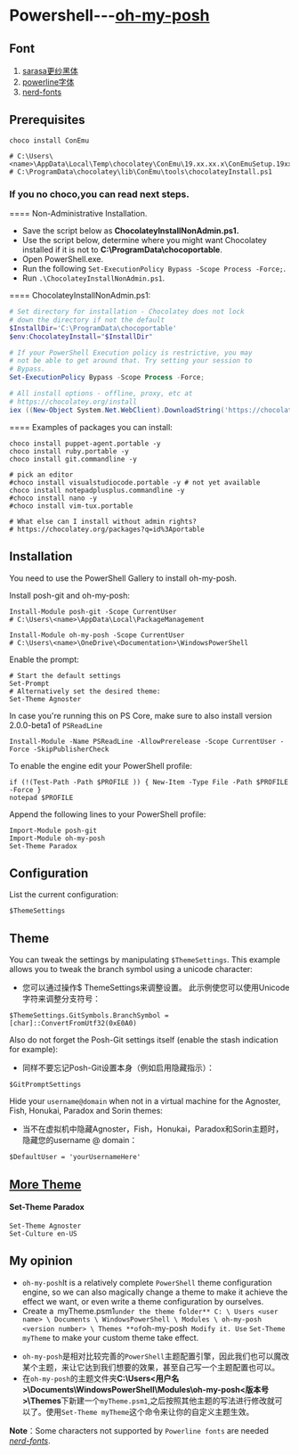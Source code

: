 # Powershell---[oh-my-posh](https://github.com/JanDeDobbeleer/oh-my-posh)

## Font
1. [sarasa更纱黑体](https://github.com/be5invis/Sarasa-Gothic/releases)
2. [powerline字体](https://github.com/powerline/fonts)
3. [nerd-fonts](https://github.com/ryanoasis/nerd-fonts)

## Prerequisites
```shell
choco install ConEmu

# C:\Users\<name>\AppData\Local\Temp\chocolatey\ConEmu\19.xx.xx.x\ConEmuSetup.19xxxx.exe
# C:\ProgramData\chocolatey\lib\ConEmu\tools\chocolateyInstall.ps1
```
### If you no **choco**,you can read **next steps**.
==== Non-Administrative Installation.
* Save the script below as **ChocolateyInstallNonAdmin.ps1.**
* Use the script below, determine where you might want Chocolatey installed if it is not to **C:\ProgramData\chocoportable**.
* Open PowerShell.exe.
* Run the following `Set-ExecutionPolicy Bypass -Scope Process -Force;`.
* Run `.\ChocolateyInstallNonAdmin.ps1`.
    
==== ChocolateyInstallNonAdmin.ps1:
```ps1
# Set directory for installation - Chocolatey does not lock
# down the directory if not the default
$InstallDir='C:\ProgramData\chocoportable'
$env:ChocolateyInstall="$InstallDir"

# If your PowerShell Execution policy is restrictive, you may
# not be able to get around that. Try setting your session to
# Bypass.
Set-ExecutionPolicy Bypass -Scope Process -Force;

# All install options - offline, proxy, etc at
# https://chocolatey.org/install
iex ((New-Object System.Net.WebClient).DownloadString('https://chocolatey.org/install.ps1'))
```
==== Examples of packages you can install:
```shell
choco install puppet-agent.portable -y
choco install ruby.portable -y
choco install git.commandline -y

# pick an editor
#choco install visualstudiocode.portable -y # not yet available
choco install notepadplusplus.commandline -y
#choco install nano -y
#choco install vim-tux.portable

# What else can I install without admin rights?
# https://chocolatey.org/packages?q=id%3Aportable
```
## Installation
You need to use the PowerShell Gallery to install oh-my-posh.

Install posh-git and oh-my-posh:
```shell
Install-Module posh-git -Scope CurrentUser
# C:\Users\<name>\AppData\Local\PackageManagement

Install-Module oh-my-posh -Scope CurrentUser
# C:\Users\<name>\OneDrive\<Documentation>\WindowsPowerShell
```
Enable the prompt:
```shell
# Start the default settings
Set-Prompt
# Alternatively set the desired theme:
Set-Theme Agnoster
```
In case you're running this on PS Core, make sure to also install version 2.0.0-beta1 of `PSReadLine`
```shell
Install-Module -Name PSReadLine -AllowPrerelease -Scope CurrentUser -Force -SkipPublisherCheck
```
To enable the engine edit your PowerShell profile:
```shell
if (!(Test-Path -Path $PROFILE )) { New-Item -Type File -Path $PROFILE -Force }
notepad $PROFILE
```
Append the following lines to your PowerShell profile:
```shell
Import-Module posh-git
Import-Module oh-my-posh
Set-Theme Paradox
```

## Configuration
List the current configuration:
```shell
$ThemeSettings
```
## Theme
You can tweak the settings by manipulating `$ThemeSettings`. This example allows you to tweak the branch symbol using a unicode character:
* 您可以通过操作$ ThemeSettings来调整设置。 此示例使您可以使用Unicode字符来调整分支符号：
```shell
$ThemeSettings.GitSymbols.BranchSymbol = [char]::ConvertFromUtf32(0xE0A0)
```
Also do not forget the Posh-Git settings itself (enable the stash indication for example):
* 同样不要忘记Posh-Git设置本身（例如启用隐藏指示）：
```shell
$GitPromptSettings
```
Hide your `username@domain` when not in a virtual machine for the Agnoster, Fish, Honukai, Paradox and Sorin themes:
* 当不在虚拟机中隐藏Agnoster，Fish，Honukai，Paradox和Sorin主题时，隐藏您的username @ domain：
```shell
$DefaultUser = 'yourUsernameHere'
```

**[More Theme](https://github.com/JanDeDobbeleer/oh-my-posh)**
---

 
#### Set-Theme Paradox
```shell
Set-Theme Agnoster 
Set-Culture en-US
```
## My opinion
* `oh-my-posh`It is a relatively complete `PowerShell` theme configuration engine, so we can also magically change a theme to make it achieve the effect we want, or even write a theme configuration by ourselves.
* Create a` `myTheme.psm1` under the theme folder** C: \ Users <user name> \ Documents \ WindowsPowerShell \ Modules \ oh-my-posh <version number> \ Themes **of `oh-my-posh` Modify it. Use` `Set-Theme myTheme` to make your custom theme take effect.

- `oh-my-posh`是相对比较完善的`PowerShell`主题配置引擎，因此我们也可以魔改某个主题，来让它达到我们想要的效果，甚至自己写一个主题配置也可以。
- 在`oh-my-posh`的主题文件夹**C:\Users\<用户名>\Documents\WindowsPowerShell\Modules\oh-my-posh\<版本号>\Themes**下新建一个`myTheme.psm1`,之后按照其他主题的写法进行修改就可以了。使用`Set-Theme myTheme`这个命令来让你的自定义主题生效。
 
**Note**：Some characters not supported by `Powerline fonts` are needed *[nerd-fonts](https://github.com/ryanoasis/nerd-fonts)*.